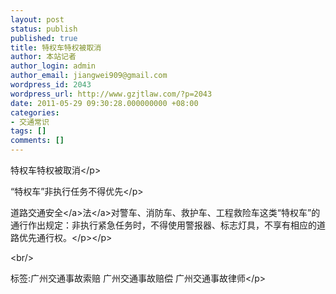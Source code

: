 ```yaml
---
layout: post
status: publish
published: true
title: 特权车特权被取消
author: 本站记者
author_login: admin
author_email: jiangwei909@gmail.com
wordpress_id: 2043
wordpress_url: http://www.gzjtlaw.com/?p=2043
date: 2011-05-29 09:30:28.000000000 +08:00
categories:
- 交通常识
tags: []
comments: []
---
```

<p><p>特权车特权被取消<&#47;p><p>&ldquo;特权车&rdquo;非执行任务不得优先<&#47;p><p><a>道路<a>交通安全<&#47;a>法<&#47;a>对警车、消防车、救护车、工程救险车这类&ldquo;特权车&rdquo;的通行作出规定：非执行紧急任务时，不得使用警报器、标志灯具，不享有相应的道路优先通行权。<&#47;p><&#47;p><br&#47;><p>标签:广州交通事故索赔 广州交通事故赔偿 广州交通事故律师<&#47;p>
